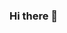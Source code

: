 ### Hi there 👋

<!--
**juninho58k123/juninho58k123** is a ✨ _special_ ✨ repository because its `README.md` (this file) appears on your GitHub profile.

Here are some ideas to get you started:

- 🔭 I’m currently working on ... Pizza Swap
- 🌱 I’m currently learning ... Openzeplin
- 👯 I’m looking to collaborate on ... Pizza Swap
- 🤔 I’m looking for help with ...
- 💬 Ask me about ...
- 📫 How to reach me: ...
- 😄 Pronouns: ... 92>days until the end of PizzaSwap's Crowdpooling campaign.Only 999,915 Pizza in allocations left up for grabs.https://app.dodoex.io/cp/join/0xe93faad93ba6ec0693b2be8dbe8629d6291e408e?network=bsc
- ⚡ Fun fact: ...
-->
